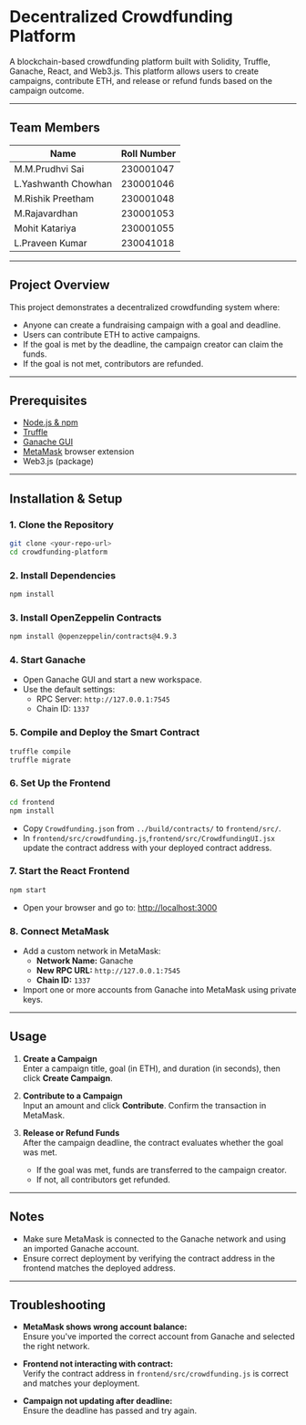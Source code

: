 
# Decentralized Crowdfunding Platform

A blockchain-based crowdfunding platform built with Solidity, Truffle, Ganache, React, and Web3.js. This platform allows users to create campaigns, contribute ETH, and release or refund funds based on the campaign outcome.

---

## Team Members

| Name                | Roll Number  |
|---------------------|--------------|
| M.M.Prudhvi Sai     | 230001047    |
| L.Yashwanth Chowhan | 230001046    |
| M.Rishik Preetham   | 230001048    |
| M.Rajavardhan       | 230001053    |
| Mohit Katariya      | 230001055    |
| L.Praveen Kumar     | 230041018    |
---

## Project Overview

This project demonstrates a decentralized crowdfunding system where:
- Anyone can create a fundraising campaign with a goal and deadline.
- Users can contribute ETH to active campaigns.
- If the goal is met by the deadline, the campaign creator can claim the funds.
- If the goal is not met, contributors are refunded.

---

## Prerequisites

- [Node.js & npm](https://nodejs.org/)
- [Truffle](https://trufflesuite.com/truffle/)
- [Ganache GUI](https://trufflesuite.com/ganache/)
- [MetaMask](https://metamask.io/) browser extension
- Web3.js (package)
---

## Installation & Setup

### 1. Clone the Repository

```bash
git clone <your-repo-url>
cd crowdfunding-platform
```

### 2. Install Dependencies

```bash
npm install
```

### 3. Install OpenZeppelin Contracts

```bash
npm install @openzeppelin/contracts@4.9.3
```

### 4. Start Ganache

- Open Ganache GUI and start a new workspace.
- Use the default settings:
  - RPC Server: `http://127.0.0.1:7545`
  - Chain ID: `1337`

### 5. Compile and Deploy the Smart Contract

```bash
truffle compile
truffle migrate
```

### 6. Set Up the Frontend

```bash
cd frontend
npm install
```

- Copy `Crowdfunding.json` from `../build/contracts/` to `frontend/src/`.
- In `frontend/src/crowdfunding.js`,`frontend/src/CrowdfundingUI.jsx` update the contract address with your deployed contract address.

### 7. Start the React Frontend

```bash
npm start
```

- Open your browser and go to: [http://localhost:3000](http://localhost:3000)

### 8. Connect MetaMask

- Add a custom network in MetaMask:
  - **Network Name:** Ganache
  - **New RPC URL:** `http://127.0.0.1:7545`
  - **Chain ID:** `1337`
- Import one or more accounts from Ganache into MetaMask using private keys.

---

## Usage

1. **Create a Campaign**  
   Enter a campaign title, goal (in ETH), and duration (in seconds), then click **Create Campaign**.

2. **Contribute to a Campaign**  
   Input an amount and click **Contribute**. Confirm the transaction in MetaMask.

3. **Release or Refund Funds**  
   After the campaign deadline, the contract evaluates whether the goal was met.  
   - If the goal was met, funds are transferred to the campaign creator.  
   - If not, all contributors get refunded.

---

## Notes

- Make sure MetaMask is connected to the Ganache network and using an imported Ganache account.
- Ensure correct deployment by verifying the contract address in the frontend matches the deployed address.

---

## Troubleshooting

- **MetaMask shows wrong account balance:**  
  Ensure you've imported the correct account from Ganache and selected the right network.

- **Frontend not interacting with contract:**  
  Verify the contract address in `frontend/src/crowdfunding.js` is correct and matches your deployment.

- **Campaign not updating after deadline:**  
  Ensure the deadline has passed and try again.
